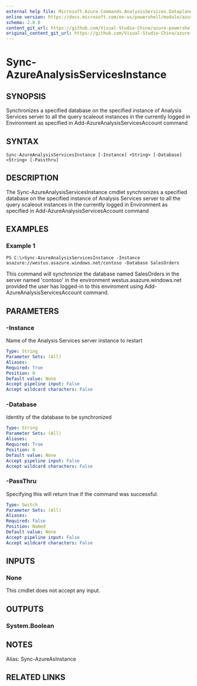 ```yaml
---
external help file: Microsoft.Azure.Commands.AnalysisServices.Dataplane.dll-Help.xml
online version: https://docs.microsoft.com/en-us/powershell/module/azurerm.analysisservices/sync-azureanalysisservicesinstance
schema: 2.0.0
content_git_url: https://github.com/Visual-Studio-China/azure-powershell/blob/preview/src/ResourceManager/AnalysisServices/Commands.AnalysisServices.Dataplane/help/Sync-AzureAnalysisServicesInstance.md
original_content_git_url: https://github.com/Visual-Studio-China/azure-powershell/blob/preview/src/ResourceManager/AnalysisServices/Commands.AnalysisServices.Dataplane/help/Sync-AzureAnalysisServicesInstance.md
---
```


# Sync-AzureAnalysisServicesInstance

## SYNOPSIS

Synchronizes a specified database on the specified instance of Analysis Services server to all the query scaleout instances in the currently logged in Environment as specified in Add-AzureAnalysisServicesAccount command

## SYNTAX

```
Sync-AzureAnalysisServicesInstance [-Instance] <String> [-Database] <String> [-Passthru]
```

## DESCRIPTION

The Sync-AzureAnalysisServicesInstance cmdlet synchronizes a specified database on the specified instance of Analysis Services server to all the query scaleout instances in the currently logged in Environment as specified in Add-AzureAnalysisServicesAccount command

## EXAMPLES

### Example 1

```
PS C:\>Sync-AzureAnalysisServicesInstance -Instance asazure://westus.asazure.windows.net/contoso -Database SalesOrders
```

This command will synchronize the database named SalesOrders in the server named 'contoso' in the environment westus.asazure.windows.net provided the user has logged-in to this enviroment using Add-AzureAnalysisServicesAccount command.

## PARAMETERS

### -Instance

Name of the Analysis Services server instance to restart

```yaml
Type: String
Parameter Sets: (All)
Aliases: 
Required: True
Position: 0
Default value: None
Accept pipeline input: False
Accept wildcard characters: False
```

### -Database

Identity of the database to be synchronized

```yaml
Type: String
Parameter Sets: (All)
Aliases: 
Required: True
Position: 0
Default value: None
Accept pipeline input: False
Accept wildcard characters: False
```

### -PassThru

Specifying this will return true if the command was successful.

```yaml
Type: Switch
Parameter Sets: (All)
Aliases: 
Required: False
Position: Named
Default value: None
Accept pipeline input: False
Accept wildcard characters: False
```

## INPUTS

### None
This cmdlet does not accept any input.

## OUTPUTS

### System.Boolean

## NOTES

Alias: Sync-AzureAsInstance

## RELATED LINKS
